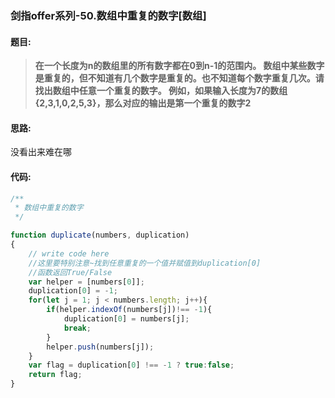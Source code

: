 ### 剑指offer系列-50.数组中重复的数字[数组]
#### 题目:
>**在一个长度为n的数组里的所有数字都在0到n-1的范围内。 数组中某些数字是重复的，但不知道有几个数字是重复的。也不知道每个数字重复几次。请找出数组中任意一个重复的数字。 例如，如果输入长度为7的数组{2,3,1,0,2,5,3}，那么对应的输出是第一个重复的数字2**

#### 思路:
没看出来难在哪

#### 代码:
```javascript
/**
 * 数组中重复的数字
 */

function duplicate(numbers, duplication)
{
    // write code here
    //这里要特别注意~找到任意重复的一个值并赋值到duplication[0]
    //函数返回True/False
    var helper = [numbers[0]];
    duplication[0] = -1;
    for(let j = 1; j < numbers.length; j++){
        if(helper.indexOf(numbers[j])!== -1){
            duplication[0] = numbers[j];
            break;
        }
        helper.push(numbers[j]);
    }
    var flag = duplication[0] !== -1 ? true:false;
    return flag;
}
```